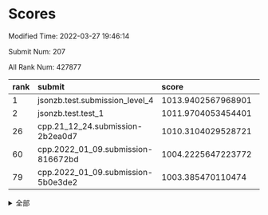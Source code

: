 # Scores

Modified Time: 2022-03-27 19:46:14

Submit Num: 207

All Rank Num: 427877

| rank |               submit               |       score        |       sigma        | pk_num |
| :--- | :--------------------------------- | :----------------- | :----------------- | :----- |
| 1    | jsonzb.test.submission_level_4     | 1013.9402567968901 | 0.8279585852674728 | 8267   |
| 2    | jsonzb.test.test_1                 | 1011.9704053454401 | 0.7719689096103165 | 8268   |
| 26   | cpp.21_12_24.submission-2b2ea0d7   | 1010.3104029528721 | 0.7469302579628799 | 8268   |
| 60   | cpp.2022_01_09.submission-816672bd | 1004.2225647223772 | 0.7114343919028763 | 8267   |
| 79   | cpp.2022_01_09.submission-5b0e3de2 | 1003.385470110474  | 0.7180204945129249 | 8262   |


<details>
<summary>全部</summary>

| rank |                 submit                 |       score        |       sigma        | pk_num |
| :--- | :------------------------------------- | :----------------- | :----------------- | :----- |
| 1    | jsonzb.test.submission_level_4         | 1013.9402567968901 | 0.8279585852674728 | 8267   |
| 2    | jsonzb.test.test_1                     | 1011.9704053454401 | 0.7719689096103165 | 8268   |
| 3    | gobigger.level_3.submission_level_3_8  | 1011.2328669195467 | 0.7792158525347391 | 8268   |
| 4    | gobigger.level_3.submission_level_3_47 | 1011.126056937618  | 0.7648560929747118 | 8272   |
| 5    | gobigger.level_3.submission_level_3_30 | 1011.0666605325127 | 0.7919446989023587 | 8271   |
| 6    | gobigger.level_3.submission_level_3_19 | 1011.0377853869367 | 0.7775963953438463 | 8264   |
| 7    | gobigger.level_3.submission_level_3_31 | 1011.0106238989556 | 0.8024390807035823 | 8269   |
| 8    | gobigger.level_3.submission_level_3_25 | 1010.9821614167603 | 0.7489387232135405 | 8269   |
| 9    | gobigger.level_3.submission_level_3_6  | 1010.9361128494105 | 0.7725832483682714 | 8271   |
| 10   | gobigger.level_3.submission_level_3_43 | 1010.9080933854996 | 0.7772822088939813 | 8271   |
| 11   | gobigger.level_3.submission_level_3_15 | 1010.8800493697862 | 0.7713147487774781 | 8268   |
| 12   | gobigger.level_3.submission_level_3_33 | 1010.8668400458391 | 0.7743862510064048 | 8264   |
| 13   | gobigger.level_3.submission_level_3_22 | 1010.8003032269659 | 0.7615406096920174 | 8267   |
| 14   | gobigger.level_3.submission_level_3_26 | 1010.7804964194585 | 0.7694892178003524 | 8271   |
| 15   | gobigger.level_3.submission_level_3_32 | 1010.7769739986348 | 0.7741165308700096 | 8266   |
| 16   | gobigger.level_3.submission_level_3_9  | 1010.7038319979725 | 0.7782054483786297 | 8267   |
| 17   | gobigger.level_3.submission_level_3_24 | 1010.7028638922337 | 0.7723406500044975 | 8273   |
| 18   | gobigger.level_3.submission_level_3_21 | 1010.6847486028903 | 0.7560976191887409 | 8269   |
| 19   | gobigger.level_3.submission_level_3_37 | 1010.6796534558526 | 0.7758560961547533 | 8272   |
| 20   | gobigger.level_3.submission_level_3_42 | 1010.5463210004966 | 0.7617821648246617 | 8269   |
| 21   | gobigger.level_3.submission_level_3_11 | 1010.4945754944268 | 0.771101587635422  | 8268   |
| 22   | gobigger.level_3.submission_level_3_4  | 1010.4889995270457 | 0.7472414151014526 | 8267   |
| 23   | gobigger.level_3.submission_level_3_16 | 1010.4799529317715 | 0.7469291307432627 | 8271   |
| 24   | gobigger.level_3.submission_level_3_48 | 1010.4748967942537 | 0.7674005246786539 | 8273   |
| 25   | gobigger.level_3.submission_level_3_3  | 1010.4155898694894 | 0.7549059255121804 | 8263   |
| 26   | cpp.21_12_24.submission-2b2ea0d7       | 1010.3104029528721 | 0.7469302579628799 | 8268   |
| 27   | gobigger.level_3.submission_level_3_13 | 1010.2807757817044 | 0.770245411269228  | 8271   |
| 28   | gobigger.level_3.submission_level_3_18 | 1010.2147277244813 | 0.7606670146467508 | 8266   |
| 29   | gobigger.level_3.submission_level_3_2  | 1010.1754834964491 | 0.7493403971909811 | 8268   |
| 30   | gobigger.level_3.submission_level_3_10 | 1009.9724575708395 | 0.7703103751803522 | 8272   |
| 31   | gobigger.level_3.submission_level_3_38 | 1009.9446934925003 | 0.7543193917899592 | 8268   |
| 32   | gobigger.level_3.submission_level_3_44 | 1009.8898926550901 | 0.7614190480884088 | 8267   |
| 33   | gobigger.level_3.submission_level_3_36 | 1009.7497054862715 | 0.7528009682662812 | 8269   |
| 34   | gobigger.level_3.submission_level_3_35 | 1009.6580474994413 | 0.7267960610616393 | 8265   |
| 35   | gobigger.level_3.submission_level_3_1  | 1009.6577947318683 | 0.7692277776172222 | 8265   |
| 36   | gobigger.level_3.submission_level_3_29 | 1009.6399601900607 | 0.7437903239914376 | 8270   |
| 37   | gobigger.level_3.submission_level_3_17 | 1009.5362505092861 | 0.7644164496859394 | 8269   |
| 38   | gobigger.level_3.submission_level_3_41 | 1009.4937166697221 | 0.7602362675197581 | 8274   |
| 39   | gobigger.level_3.submission_level_3_45 | 1009.4676230427116 | 0.7481557460209748 | 8268   |
| 40   | gobigger.level_3.submission_level_3_0  | 1009.4517200348307 | 0.7575119515617686 | 8265   |
| 41   | gobigger.level_3.submission_level_3_28 | 1009.4269688947765 | 0.7330448574534916 | 8272   |
| 42   | gobigger.level_3.submission_level_3_49 | 1009.3478029262365 | 0.7542842120162527 | 8270   |
| 43   | gobigger.level_3.submission_level_3_39 | 1009.3165626561256 | 0.7513636703329813 | 8266   |
| 44   | gobigger.level_3.submission_level_3_27 | 1009.3109777959611 | 0.763262951513651  | 8268   |
| 45   | gobigger.level_3.submission_level_3_46 | 1009.2880553741985 | 0.7536459778743084 | 8266   |
| 46   | gobigger.level_3.submission_level_3_40 | 1009.265910017306  | 0.7522768094653695 | 8269   |
| 47   | gobigger.level_3.submission_level_3_7  | 1009.1512285563706 | 0.7477237963302462 | 8267   |
| 48   | gobigger.level_3.submission_level_3_20 | 1009.1237388643419 | 0.7756260849308094 | 8262   |
| 49   | gobigger.level_3.submission_level_3_34 | 1009.0294186576828 | 0.7501335810095442 | 8268   |
| 50   | gobigger.level_3.submission_level_3_5  | 1008.8585709447857 | 0.7251665158887604 | 8262   |
| 51   | gobigger.level_3.submission_level_3_23 | 1008.839803114365  | 0.7377723380883027 | 8273   |
| 52   | gobigger.level_3.submission_level_3_14 | 1008.5334839217708 | 0.7457901896150262 | 8267   |
| 53   | gobigger.level_3.submission_level_3_12 | 1008.2387646938744 | 0.7562203413179392 | 8265   |
| 54   | gobigger.level_1.submission_level_1_2  | 1005.3465434223115 | 0.7194482612917402 | 8274   |
| 55   | gobigger.level_1.submission_level_1_8  | 1004.977124850826  | 0.7124419259215196 | 8271   |
| 56   | gobigger.level_1.submission_level_1_5  | 1004.7428058127473 | 0.7122160357853876 | 8269   |
| 57   | gobigger.level_1.submission_level_1_23 | 1004.6747518985949 | 0.7168915988379922 | 8262   |
| 58   | gobigger.level_1.submission_level_1_9  | 1004.425775000736  | 0.7293607435415529 | 8264   |
| 59   | gobigger.level_1.submission_level_1_12 | 1004.2347364903637 | 0.7157493410586445 | 8266   |
| 60   | cpp.2022_01_09.submission-816672bd     | 1004.2225647223772 | 0.7114343919028763 | 8267   |
| 61   | gobigger.level_1.submission_level_1_1  | 1004.0836942285879 | 0.7130061233054588 | 8267   |
| 62   | gobigger.level_1.submission_level_1_13 | 1003.9737609837078 | 0.7217465910369477 | 8268   |
| 63   | gobigger.level_1.submission_level_1_46 | 1003.9483048044991 | 0.7065157895489332 | 8267   |
| 64   | gobigger.level_1.submission_level_1_36 | 1003.942698878161  | 0.7223334188202659 | 8269   |
| 65   | gobigger.level_1.submission_level_1_49 | 1003.8806243332028 | 0.7308666854356678 | 8269   |
| 66   | gobigger.level_1.submission_level_1_24 | 1003.7974509315967 | 0.7304344299977565 | 8271   |
| 67   | gobigger.level_1.submission_level_1_41 | 1003.715645815593  | 0.7322099005787637 | 8269   |
| 68   | gobigger.level_1.submission_level_1_35 | 1003.6896304001754 | 0.7129651915982211 | 8268   |
| 69   | gobigger.level_1.submission_level_1_15 | 1003.6787478645143 | 0.7118565905709645 | 8268   |
| 70   | gobigger.level_1.submission_level_1_38 | 1003.6784791699788 | 0.7175945539499284 | 8270   |
| 71   | gobigger.level_1.submission_level_1_6  | 1003.6533113918188 | 0.7140621547796043 | 8268   |
| 72   | gobigger.level_1.submission_level_1_39 | 1003.6126241736699 | 0.7147542000854896 | 8265   |
| 73   | gobigger.level_1.submission_level_1_44 | 1003.6118414888117 | 0.7134779595748656 | 8264   |
| 74   | gobigger.level_1.submission_level_1_32 | 1003.572060288026  | 0.7272237770022891 | 8267   |
| 75   | gobigger.level_1.submission_level_1_7  | 1003.5107049258353 | 0.7182053451554998 | 8274   |
| 76   | gobigger.level_1.submission_level_1_45 | 1003.4772437317466 | 0.7139645752144645 | 8271   |
| 77   | gobigger.level_1.submission_level_1_30 | 1003.470974521645  | 0.7252898980564183 | 8266   |
| 78   | gobigger.level_1.submission_level_1_22 | 1003.4077409851061 | 0.7179124657400399 | 8267   |
| 79   | cpp.2022_01_09.submission-5b0e3de2     | 1003.385470110474  | 0.7180204945129249 | 8262   |
| 80   | gobigger.level_1.submission_level_1_19 | 1003.3372327665613 | 0.720938967906496  | 8274   |
| 81   | gobigger.level_1.submission_level_1_31 | 1003.3154483458693 | 0.7128217201294303 | 8267   |
| 82   | gobigger.level_1.submission_level_1_34 | 1003.2984865106088 | 0.7297678228234246 | 8268   |
| 83   | gobigger.level_1.submission_level_1_21 | 1003.2946818041464 | 0.7205602747122899 | 8262   |
| 84   | gobigger.level_1.submission_level_1_27 | 1003.2412863640013 | 0.7134320702592764 | 8269   |
| 85   | gobigger.level_1.submission_level_1_20 | 1003.210254106205  | 0.7195759001867529 | 8272   |
| 86   | gobigger.level_1.submission_level_1_0  | 1003.1816603947324 | 0.7142341567209249 | 8270   |
| 87   | gobigger.level_1.submission_level_1_33 | 1003.1812504184605 | 0.7195749344031823 | 8266   |
| 88   | gobigger.level_1.submission_level_1_40 | 1003.1632984328112 | 0.7208419254492964 | 8269   |
| 89   | gobigger.level_1.submission_level_1_48 | 1003.0623065608186 | 0.7146405515379775 | 8261   |
| 90   | gobigger.level_1.submission_level_1_4  | 1003.0424559428459 | 0.7261174681765933 | 8268   |
| 91   | gobigger.level_1.submission_level_1_37 | 1002.9162921707997 | 0.7122370688759708 | 8270   |
| 92   | gobigger.level_1.submission_level_1_10 | 1002.905329101     | 0.7115354104916438 | 8268   |
| 93   | gobigger.level_1.submission_level_1_18 | 1002.9039572486852 | 0.7107850778427135 | 8269   |
| 94   | gobigger.level_1.submission_level_1_11 | 1002.6953343023358 | 0.714837065759374  | 8265   |
| 95   | gobigger.level_1.submission_level_1_16 | 1002.6913803161391 | 0.71660441835262   | 8268   |
| 96   | gobigger.level_1.submission_level_1_25 | 1002.578293221082  | 0.7085354171354341 | 8264   |
| 97   | gobigger.level_1.submission_level_1_26 | 1002.5572888572605 | 0.7175639919173746 | 8268   |
| 98   | gobigger.level_1.submission_level_1_43 | 1002.5258354357318 | 0.7091125040409578 | 8269   |
| 99   | gobigger.level_1.submission_level_1_17 | 1002.2417176581924 | 0.7142764259175911 | 8271   |
| 100  | gobigger.level_1.submission_level_1_42 | 1002.2264036911687 | 0.7138850343072423 | 8268   |
| 101  | gobigger.level_1.submission_level_1_47 | 1002.1843477440439 | 0.7240888957647381 | 8272   |
| 102  | gobigger.level_1.submission_level_1_3  | 1001.8812496139549 | 0.7060093003543336 | 8267   |
| 103  | gobigger.level_1.submission_level_1_14 | 1001.8108659873939 | 0.7133462674981822 | 8266   |
| 104  | gobigger.level_1.submission_level_1_28 | 1001.6166419607364 | 0.7165723105164956 | 8271   |
| 105  | gobigger.level_1.submission_level_1_29 | 1001.551067338594  | 0.7161958856396186 | 8268   |
| 106  | gobigger.random.submission_random_41   | 997.1850560222607  | 0.6983058119859529 | 8269   |
| 107  | gobigger.random.submission_random_11   | 997.1459936586901  | 0.7078351319907955 | 8271   |
| 108  | gobigger.random.submission_random_19   | 997.0742913853668  | 0.710349798797637  | 8270   |
| 109  | gobigger.random.submission_random_49   | 996.9888609926021  | 0.7036868240402281 | 8275   |
| 110  | gobigger.random.submission_random_30   | 996.8664267321687  | 0.7117161281296428 | 8269   |
| 111  | gobigger.random.submission_random_16   | 996.8551458749756  | 0.6988546772204742 | 8273   |
| 112  | gobigger.random.submission_random_27   | 996.8237385578058  | 0.7001566197009281 | 8276   |
| 113  | gobigger.random.submission_random_7    | 996.6909624378303  | 0.7097431365972162 | 8276   |
| 114  | gobigger.random.submission_random_44   | 996.6621620645716  | 0.7159347298137883 | 8265   |
| 115  | gobigger.random.submission_random_8    | 996.6580842810273  | 0.7017079960453088 | 8266   |
| 116  | gobigger.random.submission_random_24   | 996.612703315105   | 0.7080160983863644 | 8266   |
| 117  | gobigger.random.submission_random_20   | 996.6080453238766  | 0.7130105312416103 | 8268   |
| 118  | gobigger.random.submission_random_12   | 996.4934662313772  | 0.7175760158619965 | 8265   |
| 119  | gobigger.random.submission_random_18   | 996.478212694469   | 0.7097072802823295 | 8266   |
| 120  | gobigger.random.submission_random_13   | 996.4656354537021  | 0.7095939865259631 | 8264   |
| 121  | gobigger.random.submission_random_36   | 996.4295800464316  | 0.7236604995420896 | 8265   |
| 122  | gobigger.random.submission_random_17   | 996.3853321736741  | 0.7059539750020349 | 8272   |
| 123  | gobigger.random.submission_random_48   | 996.3836487960984  | 0.6990270129711448 | 8262   |
| 124  | gobigger.random.submission_random_39   | 996.3170373144322  | 0.7067091342921986 | 8273   |
| 125  | gobigger.random.submission_random_45   | 996.3093037692943  | 0.7098060177667964 | 8266   |
| 126  | gobigger.random.submission_random_26   | 996.2490868464145  | 0.7032738198124872 | 8269   |
| 127  | gobigger.random.submission_random_43   | 996.2121707094201  | 0.7169974968471229 | 8273   |
| 128  | gobigger.random.submission_random_9    | 996.201640524092   | 0.7081172945083516 | 8266   |
| 129  | gobigger.random.submission_random_5    | 996.1881634039511  | 0.7257931300997728 | 8268   |
| 130  | gobigger.random.submission_random_6    | 996.178907619472   | 0.7115925199735247 | 8265   |
| 131  | gobigger.random.submission_random_4    | 996.1480912209     | 0.706498350829684  | 8272   |
| 132  | gobigger.random.submission_random_2    | 996.1426570043587  | 0.7054224502181051 | 8271   |
| 133  | gobigger.random.submission_random_21   | 996.0988542485396  | 0.7089946173790073 | 8267   |
| 134  | gobigger.random.submission_random_32   | 995.9757980923764  | 0.7076078473231854 | 8269   |
| 135  | gobigger.random.submission_random_47   | 995.8971640572662  | 0.7014847478271964 | 8265   |
| 136  | gobigger.random.submission_random_34   | 995.8904029665781  | 0.7133696778228557 | 8265   |
| 137  | gobigger.random.submission_random_46   | 995.8772833668783  | 0.7286967310774731 | 8270   |
| 138  | gobigger.random.submission_random_0    | 995.8656303875372  | 0.7214959553236462 | 8264   |
| 139  | gobigger.random.submission_random_31   | 995.8195226075006  | 0.7102708229266154 | 8271   |
| 140  | gobigger.random.submission_random_35   | 995.7100738934208  | 0.7095503188252363 | 8270   |
| 141  | gobigger.random.submission_random_38   | 995.6324855790276  | 0.7100511431437979 | 8269   |
| 142  | gobigger.random.submission_random_28   | 995.5231756849665  | 0.7152305613175206 | 8274   |
| 143  | gobigger.random.submission_random_37   | 995.5187943438593  | 0.7023888517821831 | 8272   |
| 144  | gobigger.random.submission_random_23   | 995.4037255792389  | 0.7063662906622471 | 8270   |
| 145  | gobigger.random.submission_random_14   | 995.3765075097759  | 0.7086862622358402 | 8267   |
| 146  | gobigger.random.submission_random_15   | 995.3577625767396  | 0.7101995848937278 | 8266   |
| 147  | gobigger.random.submission_random_40   | 995.329067764536   | 0.7370423639991448 | 8271   |
| 148  | gobigger.random.submission_random_33   | 995.3221469719301  | 0.7177431882110338 | 8266   |
| 149  | gobigger.random.submission_random_10   | 995.295073859212   | 0.7095001057552054 | 8272   |
| 150  | gobigger.random.submission_random_42   | 995.2559110189562  | 0.7276103267616104 | 8271   |
| 151  | gobigger.random.submission_random_29   | 995.0681984120827  | 0.7111741725532751 | 8270   |
| 152  | gobigger.random.submission_random_1    | 994.7549499895317  | 0.7171256179065236 | 8264   |
| 153  | gobigger.random.submission_random_25   | 994.510938848286   | 0.7252093227600633 | 8270   |
| 154  | gobigger.random.submission_random_3    | 994.2299963720161  | 0.7193606197434915 | 8266   |
| 155  | gobigger.level_2.submission_level_2_21 | 994.1937422101421  | 0.724992034618056  | 8268   |
| 156  | gobigger.random.submission_random_22   | 993.8719884631041  | 0.7101391984735137 | 8272   |
| 157  | gobigger.level_2.submission_level_2_43 | 993.6917835299881  | 0.7476496150648432 | 8270   |
| 158  | gobigger.level_2.submission_level_2_27 | 993.4965581611982  | 0.7199116814098777 | 8268   |
| 159  | gobigger.level_2.submission_level_2_48 | 993.3429336221841  | 0.7369867702929455 | 8271   |
| 160  | gobigger.level_2.submission_level_2_18 | 993.3019557149485  | 0.7281134414475644 | 8268   |
| 161  | gobigger.level_2.submission_level_2_32 | 993.2420835875004  | 0.7224687479195252 | 8264   |
| 162  | gobigger.level_2.submission_level_2_9  | 993.1973408583337  | 0.7280788504097918 | 8269   |
| 163  | gobigger.level_2.submission_level_2_8  | 993.1907714196274  | 0.7517359257782216 | 8267   |
| 164  | gobigger.level_2.submission_level_2_17 | 993.1650097023265  | 0.7211031494163469 | 8268   |
| 165  | gobigger.level_2.submission_level_2_19 | 993.1219793860952  | 0.7355721893913282 | 8266   |
| 166  | gobigger.level_2.submission_level_2_46 | 993.0653300459401  | 0.7292516029346449 | 8271   |
| 167  | gobigger.level_2.submission_level_2_29 | 992.934885609831   | 0.7131454233997435 | 8268   |
| 168  | gobigger.level_2.submission_level_2_45 | 992.6462048058252  | 0.744015497323824  | 8269   |
| 169  | gobigger.level_2.submission_level_2_24 | 992.5978269429979  | 0.7468744032073111 | 8270   |
| 170  | gobigger.level_2.submission_level_2_25 | 992.5691137441783  | 0.7314038906540348 | 8275   |
| 171  | gobigger.level_2.submission_level_2_28 | 992.482186962343   | 0.7380382069380518 | 8269   |
| 172  | gobigger.level_2.submission_level_2_44 | 992.478762903821   | 0.7396374228764497 | 8268   |
| 173  | gobigger.level_2.submission_level_2_30 | 992.4135769136514  | 0.7443794465175203 | 8269   |
| 174  | gobigger.level_2.submission_level_2_38 | 992.3264842865832  | 0.7419513860121252 | 8260   |
| 175  | gobigger.level_2.submission_level_2_13 | 992.3137045212335  | 0.7372467732431264 | 8263   |
| 176  | gobigger.level_2.submission_level_2_22 | 992.2960993759631  | 0.7449129728998247 | 8268   |
| 177  | gobigger.level_2.submission_level_2_35 | 992.2670711254319  | 0.7442038254085174 | 8263   |
| 178  | gobigger.level_2.submission_level_2_36 | 992.2461400151782  | 0.7526139693464778 | 8273   |
| 179  | gobigger.level_2.submission_level_2_10 | 992.2445908929045  | 0.7462240806341347 | 8269   |
| 180  | gobigger.level_2.submission_level_2_12 | 992.2059285447601  | 0.75447490800435   | 8270   |
| 181  | gobigger.level_2.submission_level_2_2  | 992.1396932846571  | 0.7515039750849678 | 8270   |
| 182  | gobigger.level_2.submission_level_2_5  | 992.1117073172873  | 0.7454425459312147 | 8267   |
| 183  | gobigger.level_2.submission_level_2_20 | 992.1013214834079  | 0.7664371837478041 | 8266   |
| 184  | gobigger.level_2.submission_level_2_6  | 991.951519520903   | 0.7397265407386817 | 8262   |
| 185  | gobigger.level_2.submission_level_2_3  | 991.9293882499404  | 0.7544120966020917 | 8269   |
| 186  | gobigger.level_2.submission_level_2_7  | 991.8422156154543  | 0.7643086488110897 | 8271   |
| 187  | gobigger.level_2.submission_level_2_0  | 991.7752962136216  | 0.7379529085471462 | 8271   |
| 188  | gobigger.level_2.submission_level_2_16 | 991.7671451254711  | 0.7330668584997936 | 8273   |
| 189  | gobigger.level_2.submission_level_2_23 | 991.7618366707909  | 0.7411271248616174 | 8268   |
| 190  | gobigger.level_2.submission_level_2_41 | 991.6550466068452  | 0.7478844400315242 | 8264   |
| 191  | gobigger.level_2.submission_level_2_42 | 991.653409645681   | 0.7507037941024413 | 8270   |
| 192  | gobigger.level_2.submission_level_2_37 | 991.6340406284452  | 0.7521454571121794 | 8269   |
| 193  | gobigger.level_2.submission_level_2_31 | 991.6053621088897  | 0.7527141212886563 | 8267   |
| 194  | gobigger.level_2.submission_level_2_15 | 991.4814324321742  | 0.7342986855307926 | 8272   |
| 195  | gobigger.level_2.submission_level_2_11 | 991.3850555935444  | 0.7497770584959995 | 8263   |
| 196  | gobigger.level_2.submission_level_2_1  | 991.3137759150121  | 0.7652032567025162 | 8264   |
| 197  | gobigger.level_2.submission_level_2_33 | 991.1829974146452  | 0.7400772980145855 | 8267   |
| 198  | gobigger.level_2.submission_level_2_47 | 991.0830650170935  | 0.7423122968031661 | 8263   |
| 199  | gobigger.level_2.submission_level_2_26 | 991.0701231742332  | 0.7592701045903032 | 8268   |
| 200  | gobigger.level_2.submission_level_2_39 | 990.9779708055793  | 0.7581554608537726 | 8260   |
| 201  | gobigger.level_2.submission_level_2_14 | 990.9775821069712  | 0.7426832203805376 | 8269   |
| 202  | gobigger.level_2.submission_level_2_49 | 990.8025225710936  | 0.7651916076703392 | 8265   |
| 203  | gobigger.level_2.submission_level_2_34 | 990.6647793198017  | 0.7509739439579423 | 8269   |
| 204  | gobigger.level_2.submission_level_2_4  | 990.5426241418096  | 0.7664486621317582 | 8266   |
| 205  | gobigger.level_2.submission_level_2_40 | 990.4611437012485  | 0.7656392844342231 | 8270   |
| 206  | gobigger.none.submission_none_0        | 976.6324606786003  | 1.4049974059319934 | 8265   |
| 207  | gobigger.none.submission_none_1        | 975.9055795616471  | 1.5206151597025388 | 8266   |

</details>